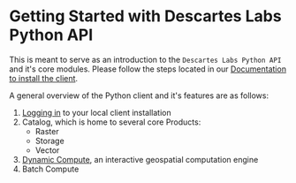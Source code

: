 # Getting Started with Descartes Labs Python API

This is meant to serve as an introduction to the `Descartes Labs Python API` and it's core modules. Please follow the steps located in our [Documentation to install the client](https://docs.descarteslabs.com/installation.html).

A general overview of the Python client and it's features are as follows:

1. [Logging in](01%20Log%20In.ipynb) to your local client installation
2. Catalog, which is home to several core Products:
   - Raster
   - Storage
   - Vector
3. [Dynamic Compute](guides/dynamic-compute/), an interactive geospatial computation engine
4. Batch Compute
